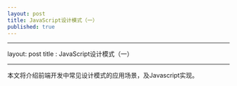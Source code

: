 ```yaml
---
layout: post
title: JavaScript设计模式（一）
published: true
---
```

---
layout: post
title : JavaScript设计模式（一）

---

本文将介绍前端开发中常见设计模式的应用场景，及Javascript实现。


